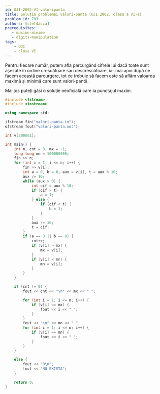```yaml
---
id: OJI-2002-VI-valoripanta
title: Soluția problemei valori-panta (OJI 2002, clasa a VI-a)
problem_id: 703
authors: [stefdasca]
prerequisites:
   - maxime-minime
   - digits-manipulation
tags:
    - OJI
    - clasa VI
---
```


Pentru fiecare număr, putem afla parcurgând cifrele lui dacă toate sunt așezate
în ordine crescătoare sau descrescătoare, iar mai apoi după ce facem această
parcurgere, tot ce trebuie să facem este să aflăm valoarea maximă și minimă care
sunt valori-pantă.

Mai jos puteți găsi o soluție neoficială care ia punctajul maxim.

```cpp
#include <fstream>
#include <iostream>

using namespace std;

ifstream fin("valori-panta.in");
ofstream fout("valori-panta.out");

int v[200001];

int main() {
    int n, cnt = 0, mx = -1;
    long long mn = 100000000;
    fin >> n;
    for (int i = 1; i <= n; i++) {
        fin >> v[i];
        int a = 0, b = 0, aux = v[i], t = aux % 10;
        aux /= 10;
        while (aux > 0) {
            int cif = aux % 10;
            if (cif > t) {
                a = 1;
            } else {
                if (cif < t) {
                    b = 1;
                }
            }
            aux /= 10;
            t = cif;
        }
        if (a == 0 || b == 0) {
            cnt++;
            if (v[i] > mx) {
                mx = v[i];
            }
            if (v[i] < mn) {
                mn = v[i];
            }
        }
    }

    if (cnt != 0) {
        fout << cnt << "\n" << mx << " ";

        for (int i = 1; i <= n; i++) {
            if (v[i] == mx) {
                fout << i << " ";
            }
        }
        fout << "\n" << mn << " ";
        for (int i = 1; i <= n; i++) {
            if (v[i] == mn) {
                fout << i << " ";
            }
        }
    }

    else {
        fout << "0\n";
        fout << "NU EXISTA";
    }

    return 0;
}
```
